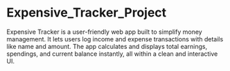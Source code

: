# Expensive_Tracker_Project
Expensive Tracker is a user-friendly web app built to simplify money management. It lets users log income and expense transactions with details like name and amount. The app calculates and displays total earnings, spendings, and current balance instantly, all within a clean and interactive UI.
